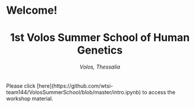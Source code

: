 # Welcome!

<div align="center">
<h1>1st Volos Summer School of Human Genetics</h1>
<i>Volos, Thessalia</i>
</div>
<br>
<br>
Please click [here](https://github.com/wtsi-team144/VolosSummerSchool/blob/master/intro.ipynb) to access the workshop material.
